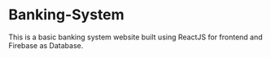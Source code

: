 # Banking-System
This is a basic banking system website built using ReactJS for frontend and Firebase as Database.
